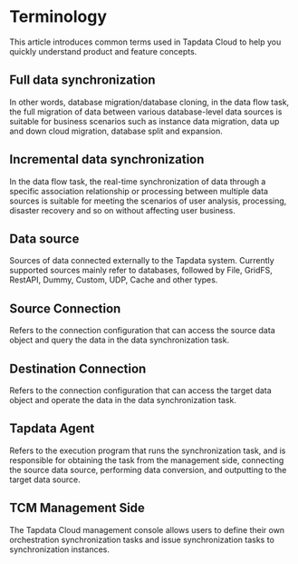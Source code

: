 # Terminology

This article introduces common terms used in Tapdata Cloud to help you quickly understand product and feature concepts.

## Full data synchronization

In other words, database migration/database cloning, in the data flow task, the full migration of data between various database-level data sources is suitable for business scenarios such as instance data migration, data up and down cloud migration, database split and expansion.

## Incremental data synchronization

In the data flow task, the real-time synchronization of data through a specific association relationship or processing between multiple data sources is suitable for meeting the scenarios of user analysis, processing, disaster recovery and so on without affecting user business.

## Data source

Sources of data connected externally to the Tapdata system. Currently supported sources mainly refer to databases, followed by File, GridFS, RestAPI, Dummy, Custom, UDP, Cache and other types.

## Source Connection

Refers to the connection configuration that can access the source data object and query the data in the data synchronization task.

## Destination Connection

Refers to the connection configuration that can access the target data object and operate the data in the data synchronization task.

## Tapdata Agent

Refers to the execution program that runs the synchronization task, and is responsible for obtaining the task from the management side, connecting the source data source, performing data conversion, and outputting to the target data source.

## TCM Management Side

The Tapdata Cloud management console allows users to define their own orchestration synchronization tasks and issue synchronization tasks to synchronization instances.